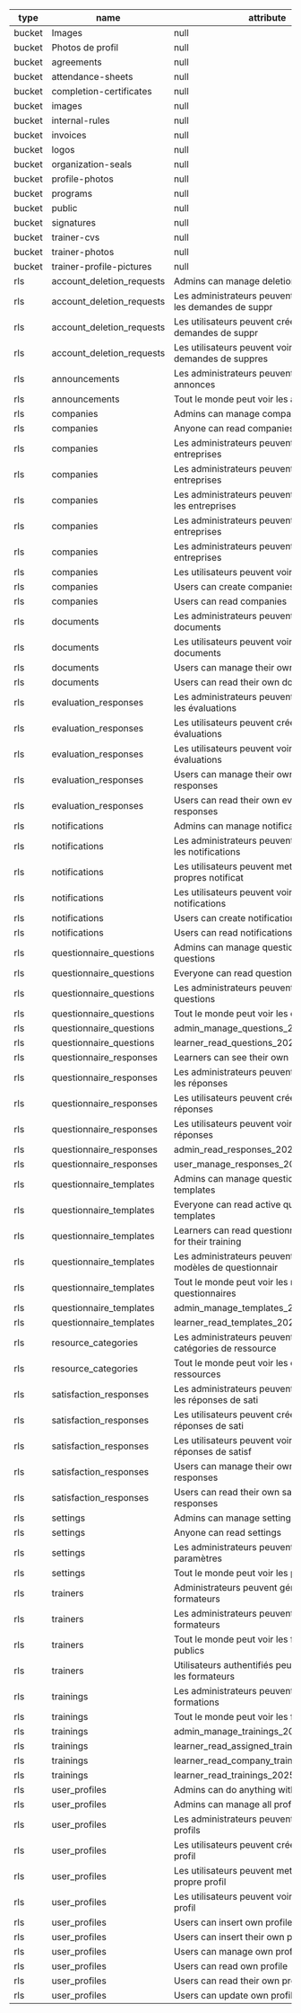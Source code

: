 | type   | name                      | attribute                                                       |
| ------ | ------------------------- | --------------------------------------------------------------- |
| bucket | Images                    | null                                                            |
| bucket | Photos de profil          | null                                                            |
| bucket | agreements                | null                                                            |
| bucket | attendance-sheets         | null                                                            |
| bucket | completion-certificates   | null                                                            |
| bucket | images                    | null                                                            |
| bucket | internal-rules            | null                                                            |
| bucket | invoices                  | null                                                            |
| bucket | logos                     | null                                                            |
| bucket | organization-seals        | null                                                            |
| bucket | profile-photos            | null                                                            |
| bucket | programs                  | null                                                            |
| bucket | public                    | null                                                            |
| bucket | signatures                | null                                                            |
| bucket | trainer-cvs               | null                                                            |
| bucket | trainer-photos            | null                                                            |
| bucket | trainer-profile-pictures  | null                                                            |
| rls    | account_deletion_requests | Admins can manage deletion requests                             |
| rls    | account_deletion_requests | Les administrateurs peuvent gérer toutes les demandes de suppr  |
| rls    | account_deletion_requests | Les utilisateurs peuvent créer leurs propres demandes de suppr  |
| rls    | account_deletion_requests | Les utilisateurs peuvent voir leurs propres demandes de suppres |
| rls    | announcements             | Les administrateurs peuvent gérer les annonces                  |
| rls    | announcements             | Tout le monde peut voir les annonces                            |
| rls    | companies                 | Admins can manage companies                                     |
| rls    | companies                 | Anyone can read companies                                       |
| rls    | companies                 | Les administrateurs peuvent ajouter des entreprises             |
| rls    | companies                 | Les administrateurs peuvent modifier les entreprises            |
| rls    | companies                 | Les administrateurs peuvent modifier toutes les entreprises     |
| rls    | companies                 | Les administrateurs peuvent supprimer des entreprises           |
| rls    | companies                 | Les administrateurs peuvent voir toutes les entreprises         |
| rls    | companies                 | Les utilisateurs peuvent voir leur entreprise                   |
| rls    | companies                 | Users can create companies                                      |
| rls    | companies                 | Users can read companies                                        |
| rls    | documents                 | Les administrateurs peuvent gérer tous les documents            |
| rls    | documents                 | Les utilisateurs peuvent voir leurs propres documents           |
| rls    | documents                 | Users can manage their own documents                            |
| rls    | documents                 | Users can read their own documents                              |
| rls    | evaluation_responses      | Les administrateurs peuvent gérer toutes les évaluations        |
| rls    | evaluation_responses      | Les utilisateurs peuvent créer leurs propres évaluations        |
| rls    | evaluation_responses      | Les utilisateurs peuvent voir leurs propres évaluations         |
| rls    | evaluation_responses      | Users can manage their own evaluation responses                 |
| rls    | evaluation_responses      | Users can read their own evaluation responses                   |
| rls    | notifications             | Admins can manage notifications                                 |
| rls    | notifications             | Les administrateurs peuvent gérer toutes les notifications      |
| rls    | notifications             | Les utilisateurs peuvent mettre à jour leurs propres notificat  |
| rls    | notifications             | Les utilisateurs peuvent voir leurs propres notifications       |
| rls    | notifications             | Users can create notifications                                  |
| rls    | notifications             | Users can read notifications                                    |
| rls    | questionnaire_questions   | Admins can manage questionnaire questions                       |
| rls    | questionnaire_questions   | Everyone can read questionnaire questions                       |
| rls    | questionnaire_questions   | Les administrateurs peuvent gérer les questions                 |
| rls    | questionnaire_questions   | Tout le monde peut voir les questions                           |
| rls    | questionnaire_questions   | admin_manage_questions_20250308                                 |
| rls    | questionnaire_questions   | learner_read_questions_20250308                                 |
| rls    | questionnaire_responses   | Learners can see their own responses                            |
| rls    | questionnaire_responses   | Les administrateurs peuvent gérer toutes les réponses           |
| rls    | questionnaire_responses   | Les utilisateurs peuvent créer leurs propres réponses           |
| rls    | questionnaire_responses   | Les utilisateurs peuvent voir leurs propres réponses            |
| rls    | questionnaire_responses   | admin_read_responses_20250308                                   |
| rls    | questionnaire_responses   | user_manage_responses_20250308                                  |
| rls    | questionnaire_templates   | Admins can manage questionnaire templates                       |
| rls    | questionnaire_templates   | Everyone can read active questionnaire templates                |
| rls    | questionnaire_templates   | Learners can read questionnaire templates for their training    |
| rls    | questionnaire_templates   | Les administrateurs peuvent gérer les modèles de questionnair   |
| rls    | questionnaire_templates   | Tout le monde peut voir les modèles de questionnaires           |
| rls    | questionnaire_templates   | admin_manage_templates_20250308                                 |
| rls    | questionnaire_templates   | learner_read_templates_20250308                                 |
| rls    | resource_categories       | Les administrateurs peuvent gérer les catégories de ressource   |
| rls    | resource_categories       | Tout le monde peut voir les catégories de ressources            |
| rls    | satisfaction_responses    | Les administrateurs peuvent gérer toutes les réponses de sati   |
| rls    | satisfaction_responses    | Les utilisateurs peuvent créer leurs propres réponses de sati   |
| rls    | satisfaction_responses    | Les utilisateurs peuvent voir leurs propres réponses de satisf  |
| rls    | satisfaction_responses    | Users can manage their own satisfaction responses               |
| rls    | satisfaction_responses    | Users can read their own satisfaction responses                 |
| rls    | settings                  | Admins can manage settings                                      |
| rls    | settings                  | Anyone can read settings                                        |
| rls    | settings                  | Les administrateurs peuvent gérer les paramètres                |
| rls    | settings                  | Tout le monde peut voir les paramètres                          |
| rls    | trainers                  | Administrateurs peuvent gérer les formateurs                    |
| rls    | trainers                  | Les administrateurs peuvent gérer les formateurs                |
| rls    | trainers                  | Tout le monde peut voir les formateurs publics                  |
| rls    | trainers                  | Utilisateurs authentifiés peuvent voir tous les formateurs      |
| rls    | trainings                 | Les administrateurs peuvent ajouter des formations              |
| rls    | trainings                 | Tout le monde peut voir les formations                          |
| rls    | trainings                 | admin_manage_trainings_20250309                                 |
| rls    | trainings                 | learner_read_assigned_trainings_20250309                        |
| rls    | trainings                 | learner_read_company_trainings_20250309                         |
| rls    | trainings                 | learner_read_trainings_20250309                                 |
| rls    | user_profiles             | Admins can do anything with user_profiles                       |
| rls    | user_profiles             | Admins can manage all profiles                                  |
| rls    | user_profiles             | Les administrateurs peuvent supprimer des profils               |
| rls    | user_profiles             | Les utilisateurs peuvent créer leur propre profil               |
| rls    | user_profiles             | Les utilisateurs peuvent mettre à jour leur propre profil       |
| rls    | user_profiles             | Les utilisateurs peuvent voir leur propre profil                |
| rls    | user_profiles             | Users can insert own profile                                    |
| rls    | user_profiles             | Users can insert their own profile                              |
| rls    | user_profiles             | Users can manage own profile                                    |
| rls    | user_profiles             | Users can read own profile                                      |
| rls    | user_profiles             | Users can read their own profile                                |
| rls    | user_profiles             | Users can update own profile                                    |